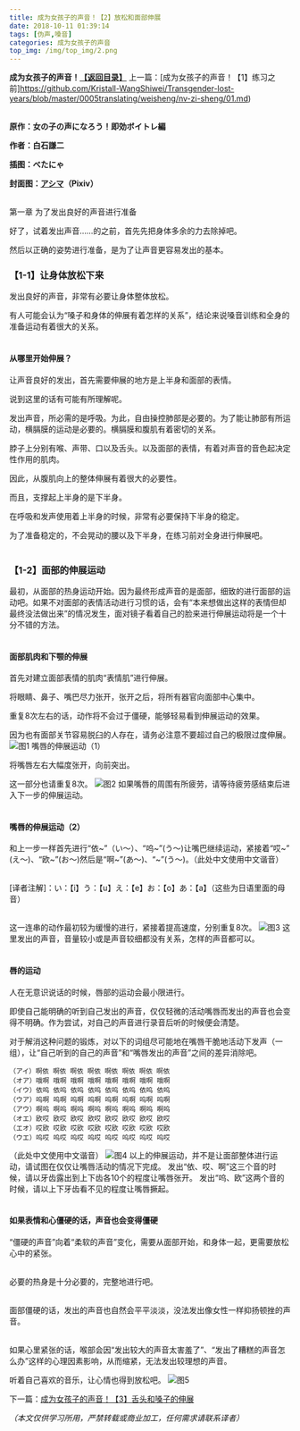 ```yaml
---
title: 成为女孩子的声音！【2】放松和面部伸展
date: 2018-10-11 01:39:14
tags: [伪声,嗓音]
categories: 成为女孩子的声音
top_img: /img/top_img/2.png
---
```

**成为女孩子的声音！[【返回目录】](https://github.com/Kristall-WangShiwei/Transgender-lost-years/tree/master/0005translating/weisheng/nv-zi-sheng)**
上一篇：[成为女孩子的声音！【1】练习之前]https://github.com/Kristall-WangShiwei/Transgender-lost-years/blob/master/0005translating/weisheng/nv-zi-sheng/01.md)<br><br>

**原作：女の子の声になろう！即効ボイトレ編**

**作者：白石謙二**   

**插图：べたにゃ**   

**封面图：[アシマ](https://www.pixiv.net/member.php?id=2642047)（Pixiv）** <br><br>

第一章 为了发出良好的声音进行准备

好了，试着发出声音……的之前，首先先把身体多余的力去除掉吧。

然后以正确的姿势进行准备，是为了让声音更容易发出的基本。


### 【1-1】让身体放松下来

发出良好的声音，非常有必要让身体整体放松。

有人可能会认为“嗓子和身体的伸展有着怎样的关系”，结论来说嗓音训练和全身的准备运动有着很大的关系。<br><br>


#### 从哪里开始伸展？

让声音良好的发出，首先需要伸展的地方是上半身和面部的表情。

说到这里的话有可能有所理解呢。

发出声音，所必需的是呼吸。为此，自由操控肺部是必要的。为了能让肺部有所运动，横膈膜的运动是必要的。横膈膜和腹肌有着密切的关系。

脖子上分别有喉、声带、口以及舌头。以及面部的表情，有着对声音的音色起决定性作用的肌肉。

因此，从腹肌向上的整体伸展有着很大的必要性。

而且，支撑起上半身的是下半身。

在呼吸和发声使用着上半身的时候，非常有必要保持下半身的稳定。

为了准备稳定的，不会晃动的腰以及下半身，在练习前对全身进行伸展吧。<br><br>


### 【1-2】面部的伸展运动

最初，从面部的热身运动开始。因为最终形成声音的是面部，细致的进行面部的运动吧。如果不对面部的表情活动进行习惯的话，会有“本来想做出这样的表情但却最终没法做出来”的情况发生，面对镜子看着自己的脸来进行伸展运动将是一个十分不错的方法。<br><br>


#### 面部肌肉和下颚的伸展

首先对建立面部表情的肌肉“表情肌”进行伸展。

将眼睛、鼻子、嘴巴尽力张开，张开之后，将所有器官向面部中心集中。

重复8次左右的话，动作将不会过于僵硬，能够轻易看到伸展运动的效果。

因为也有面部关节容易脱臼的人存在，请务必注意不要超过自己的极限过度伸展。
![图1](/img/2/1.png)
嘴唇的伸展运动（1）

将嘴唇左右大幅度张开，向前突出。

这一部分也请重复8次。
![图2](/img/2/2.png)
如果嘴唇的周围有所疲劳，请等待疲劳感结束后进入下一步的伸展运动。<br><br>

#### 嘴唇的伸展运动（2）

和上一步一样首先进行“依~”（い～）、“呜~”(う～)让嘴巴继续运动，紧接着“哎~” (え～)、“欧~”(お～)然后是“啊~”(あ～)、“~”(う～)。（此处中文使用中文谐音）<br><br>


[译者注解]：い：【i】う：【u】え：【e】お：【o】あ：【a】（这些为日语里面的母音）<br><br>


这一连串的动作最初较为缓慢的进行，紧接着提高速度，分别重复8次。
![图3](/img/2/3.png)
这里发出的声音，音量较小或是声音较细都没有关系，怎样的声音都可以。<br><br>

#### 唇的运动

人在无意识说话的时候，唇部的运动会最小限进行。

即使自己能明确的听到自己发出的声音，仅仅轻微的活动嘴唇而发出的声音也会变得不明确。作为尝试，对自己的声音进行录音后听的时候便会清楚。

对于解消这种问题的锻炼，对以下的词组尽可能地在嘴唇干脆地活动下发声（一组），让“自己听到的自己的声音”和“嘴唇发出的声音”之间的差异消除吧。

    （アイ）啊依 啊依 啊依 啊依 啊依 啊依 啊依 啊依
    （オア）哦啊 哦啊 哦啊 哦啊 哦啊 哦啊 哦啊 哦啊
    （イウ）依呜 依呜 依呜 依呜 依呜 依呜 依呜 依呜
    （ウア）呜啊 呜啊 呜啊 呜啊 呜啊 呜啊 呜啊 呜啊
    （アウ）啊呜 啊呜 啊呜 啊呜 啊呜 啊呜 啊呜 啊呜
    （オエ）欧哎 欧哎 欧哎 欧哎 欧哎 欧哎 欧哎 欧哎
    （エオ）哎欧 哎欧 哎欧 哎欧 哎欧 哎欧 哎欧 哎欧
    （ウエ）呜哎 呜哎 呜哎 呜哎 呜哎 呜哎 呜哎 呜哎

（此处中文使用中文谐音）
![图4](/img/2/4.png)
以上的伸展运动，并不是让面部整体进行运动，请试图在仅仅让嘴唇活动的情况下完成。
发出“依、哎、啊”这三个音的时候，请以牙齿露出到上下齿各10个的程度让嘴唇张开。
发出“呜、欧”这两个音的时候，请以上下牙齿看不见的程度让嘴唇撅起。<br><br>


#### 如果表情和心僵硬的话，声音也会变得僵硬

“僵硬的声音”向着“柔软的声音”变化，需要从面部开始，和身体一起，更需要放松心中的紧张。<br><br>


必要的热身是十分必要的，完整地进行吧。<br><br>


面部僵硬的话，发出的声音也自然会平平淡淡，没法发出像女性一样抑扬顿挫的声音。<br><br>


如果心里紧张的话，喉部会因“发出较大的声音太害羞了”、“发出了糟糕的声音怎么办”这样的心理因素影响，从而缩紧，无法发出较理想的声音。

听着自己喜欢的音乐，让心情也得到放松吧。
![图5](/img/2/5.png)

下一篇：[成为女孩子的声音！【3】舌头和嗓子的伸展](https://github.com/Kristall-WangShiwei/Transgender-lost-years/blob/master/0005translating/weisheng/nv-zi-sheng/03.md)

*（本文仅供学习所用，严禁转载或商业加工，任何需求请联系译者）*
